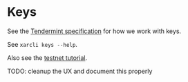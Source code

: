 # Keys

See the [Tendermint specification](https://github.com/tendermint/tendermint/blob/master/docs/spec/blockchain/encoding.md#public-key-cryptography) for how we work with keys.

See `xarcli keys --help`.

Also see the [testnet
tutorial](./join-testnet).

TODO: cleanup the UX and document this properly
